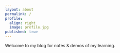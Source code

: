 ```yaml
---
layout: about
permalink: /
profile:
  align: right
  image: profile.jpg
published: true
---
```


Welcome to my blog for notes & demos of my learning.
